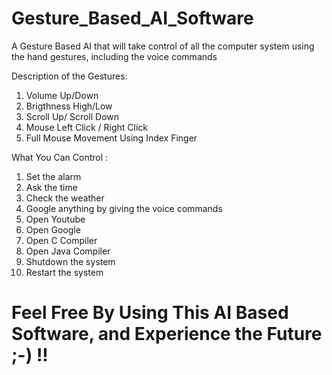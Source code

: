 # Gesture_Based_AI_Software
A Gesture Based AI that will take control of all the computer system using the hand gestures, including the voice commands

Description of the Gestures:
1. Volume Up/Down
2. Brigthness High/Low
3. Scroll Up/ Scroll Down
4. Mouse Left Click / Right Click
5. Full Mouse Movement Using Index Finger

What You Can Control :
1. Set the alarm
2. Ask the time 
3. Check the weather
4. Google anything by giving the voice commands
5. Open Youtube
6. Open Google
7. Open C Compiler
8. Open Java Compiler
9. Shutdown the system
10. Restart the system

# Feel Free By Using This AI Based Software, and Experience the Future ;-) !!
